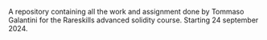 A repository containing all the work and assignment done by Tommaso Galantini for the Rareskills advanced solidity course.
Starting 24 september 2024.
